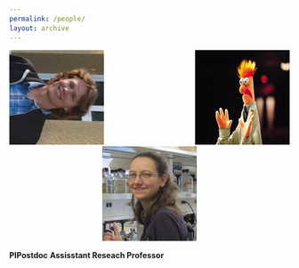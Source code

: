 ```yaml
---
permalink: /people/
layout: archive
---
```

 <html>
  <head>
  <style type="text/css">

    #imageHolder2 { margin-right: auto; margin-left: auto; }

    #leftDiv { float: left; }

    #middleDiv {margin-right: auto; margin-left: auto; text-align:center; /*float: left; */ }

    #rightDiv { float: right; text-align:right; clear: right; }
    
    .left_indent { float: left; }
    
    .center { text-align: center; }
    
    .right_indent { text-align: right; }

  </style>
  </head>
  
 <body>
   <div id="imageHolder2">
     <div id="leftDiv"><img src="/images/CooperHeadshot.jpeg" alt="left" /></div>
     <div id="rightDiv"><img src="/images/beakerhands.jpg" alt="right" /></div>
     <div id="middleDiv"><img src="/images/turner.jpeg.jpg" alt="middle" /></div>  
   </div>
 </body>

 <p>
  <span class="left_indent"><b>PI</b></span>
  <span class="center"><b>Postdoc</b></span>
  <span class="right_indent"><b>Assisstant Reseach Professor</b></span>
 </p>
</html>
